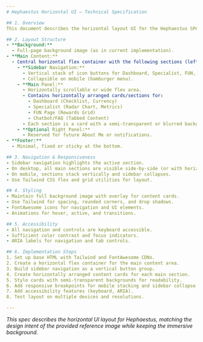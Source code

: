 ```yaml
---
# Hephaestus Horizontal UI – Technical Specification

## 1. Overview
This document describes the horizontal layout UI for the Hephaestus SPA, inspired by the design in `context/Basic MSPaint UI.png`. The background image remains full-page, with a horizontally organized main content area.

## 2. Layout Structure
- **Background:**
  - Full-page background image (as in current implementation).
- **Main Content:**
  - Central horizontal flex container with the following sections (left to right):
    - **Sidebar Navigation:**
      - Vertical stack of icon buttons for Dashboard, Specialist, FUN, Chatbot/FAQ.
      - Collapsible on mobile (hamburger menu).
    - **Main Panel:**
      - Horizontally scrollable or wide flex area.
      - Contains horizontally arranged cards/sections for:
        - Dashboard (Checklist, Currency)
        - Specialist (Radar Chart, Metrics)
        - FUN Page (Rewards Grid)
        - Chatbot/FAQ (Tabbed Content)
      - Each section is a card with a semi-transparent or blurred background for readability.
    - **Optional Right Panel:**
      - Reserved for future About Me or notifications.
- **Footer:**
  - Minimal, fixed or sticky at the bottom.

## 3. Navigation & Responsiveness
- Sidebar navigation highlights the active section.
- On desktop, all main sections are visible side-by-side (or with horizontal scroll if needed).
- On mobile, sections stack vertically and sidebar collapses.
- Use Tailwind CSS flex and grid utilities for layout.

## 4. Styling
- Maintain full background image with overlay for content cards.
- Use Tailwind for spacing, rounded corners, and drop shadows.
- FontAwesome icons for navigation and UI elements.
- Animations for hover, active, and transitions.

## 5. Accessibility
- All navigation and controls are keyboard accessible.
- Sufficient color contrast and focus indicators.
- ARIA labels for navigation and tab controls.

## 6. Implementation Steps
1. Set up base HTML with Tailwind and FontAwesome CDNs.
2. Create a horizontal flex container for the main content area.
3. Build sidebar navigation as a vertical button group.
4. Create horizontally arranged content cards for each main section.
5. Style cards with semi-transparent backgrounds for readability.
6. Add responsive breakpoints for mobile stacking and sidebar collapse.
7. Add accessibility features (keyboard, ARIA).
8. Test layout on multiple devices and resolutions.

---
```

*This spec describes the horizontal UI layout for Hephaestus, matching the design intent of the provided reference image while keeping the immersive background.*
